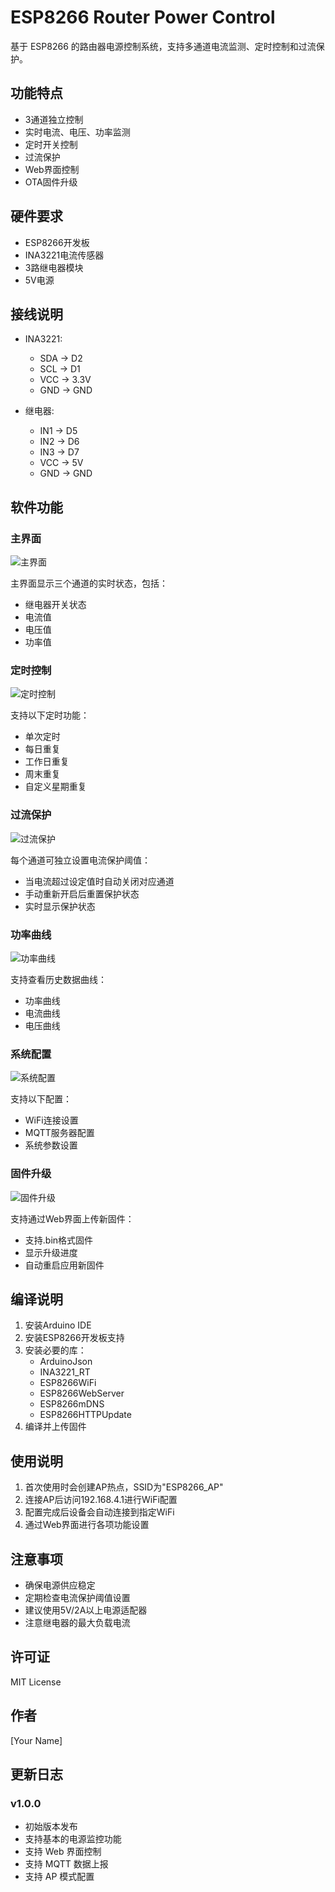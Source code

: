 # ESP8266 Router Power Control

基于 ESP8266 的路由器电源控制系统，支持多通道电流监测、定时控制和过流保护。

## 功能特点

- 3通道独立控制
- 实时电流、电压、功率监测
- 定时开关控制
- 过流保护
- Web界面控制
- OTA固件升级

## 硬件要求

- ESP8266开发板
- INA3221电流传感器
- 3路继电器模块
- 5V电源

## 接线说明

- INA3221:
  - SDA -> D2
  - SCL -> D1
  - VCC -> 3.3V
  - GND -> GND

- 继电器:
  - IN1 -> D5
  - IN2 -> D6
  - IN3 -> D7
  - VCC -> 5V
  - GND -> GND

## 软件功能

### 主界面
![主界面](imgs/index.png)

主界面显示三个通道的实时状态，包括：
- 继电器开关状态
- 电流值
- 电压值
- 功率值

### 定时控制
![定时控制](imgs/timers.png)

支持以下定时功能：
- 单次定时
- 每日重复
- 工作日重复
- 周末重复
- 自定义星期重复

### 过流保护
![过流保护](imgs/currentprotects.png)

每个通道可独立设置电流保护阈值：
- 当电流超过设定值时自动关闭对应通道
- 手动重新开启后重置保护状态
- 实时显示保护状态

### 功率曲线
![功率曲线](imgs/curves.png)

支持查看历史数据曲线：
- 功率曲线
- 电流曲线
- 电压曲线

### 系统配置
![系统配置](imgs/config.png)

支持以下配置：
- WiFi连接设置
- MQTT服务器配置
- 系统参数设置

### 固件升级
![固件升级](imgs/webupgrade.png)

支持通过Web界面上传新固件：
- 支持.bin格式固件
- 显示升级进度
- 自动重启应用新固件

## 编译说明

1. 安装Arduino IDE
2. 安装ESP8266开发板支持
3. 安装必要的库：
   - ArduinoJson
   - INA3221_RT
   - ESP8266WiFi
   - ESP8266WebServer
   - ESP8266mDNS
   - ESP8266HTTPUpdate
4. 编译并上传固件

## 使用说明

1. 首次使用时会创建AP热点，SSID为"ESP8266_AP"
2. 连接AP后访问192.168.4.1进行WiFi配置
3. 配置完成后设备会自动连接到指定WiFi
4. 通过Web界面进行各项功能设置

## 注意事项

- 确保电源供应稳定
- 定期检查电流保护阈值设置
- 建议使用5V/2A以上电源适配器
- 注意继电器的最大负载电流

## 许可证

MIT License

## 作者

[Your Name]

## 更新日志

### v1.0.0
- 初始版本发布
- 支持基本的电源监控功能
- 支持 Web 界面控制
- 支持 MQTT 数据上报
- 支持 AP 模式配置

